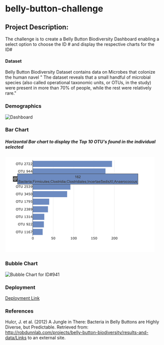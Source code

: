 # belly-button-challenge
## Project Description:
The challenge is to create a Belly Button Biodiversity Dashboard enabling a select option to choose the ID # and display the respective charts for the ID#
#### Dataset
Belly Button Biodiversity Dataset contains data on Microbes that colonize the human navel
" The dataset reveals that a small handful of microbial species (also called operational taxonomic units, or OTUs, in the study) were present in more than 70% of people, while the rest were relatively rare."

### Demographics
![ Dashboard
](https://github.com/supvadakkeveetil/belly-button-challenge/blob/main/Output/Dashboard.png)
### Bar Chart
##### Horizontal Bar chart to display the Top 10 OTU's found in the individual selected
![Bar Chart for ID#941](https://github.com/supvadakkeveetil/belly-button-challenge/blob/main/Output/Barchart.png)
### Bubble Chart
![ Bubble Chart for ID#941
](https://github.com/supvadakkeveetil/belly-button-challenge/blob/main/Output/Bubblechart.png)

### Deployment
[Deployment Link
](https://supvadakkeveetil.github.io/belly-button-challenge/)

### References
Hulcr, J. et al. (2012) A Jungle in There: Bacteria in Belly Buttons are Highly Diverse, but Predictable. Retrieved from: http://robdunnlab.com/projects/belly-button-biodiversity/results-and-data/Links to an external site.
